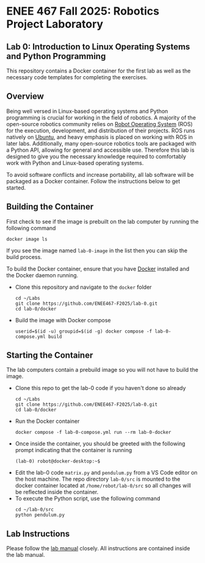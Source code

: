 # ENEE 467 Fall 2025: Robotics Project Laboratory
## Lab 0: Introduction to Linux Operating Systems and Python Programming

This repository contains a Docker container for the first lab as well as the necessary code templates for completing the exercises.

## Overview

Being well versed in Linux-based operating systems and Python programming is crucial for working in the field of robotics. A majority of the open-source robotics community relies on [Robot Operating System](https://www.ros.org/) (ROS) for the execution, development, and distribution of their projects. ROS runs natively on [Ubuntu](https://ubuntu.com/), and heavy emphasis is placed on working with ROS in later labs. Additionally, many open-source robotics tools are packaged with a Python API, allowing for general and accessible use. Therefore this lab is designed to give you the necessary knowledge required to comfortably work with Python and Linux-based operating systems.

To avoid software conflicts and increase portability, all lab software will be packaged as a Docker container. Follow the instructions below to get started.

## Building the Container

First check to see if the image is prebuilt on the lab computer by running the following command
```
docker image ls
```
If you see the image named `lab-0-image` in the list then you can skip the build process.

To build the Docker container, ensure that you have [Docker](https://www.docker.com/get-started/) installed and the Docker daemon running.
* Clone this repository and navigate to the `docker` folder
    ```
    cd ~/Labs
    git clone https://github.com/ENEE467-F2025/lab-0.git
    cd lab-0/docker
    ```
* Build the image with Docker compose
    ```
    userid=$(id -u) groupid=$(id -g) docker compose -f lab-0-compose.yml build
    ```

## Starting the Container

The lab computers contain a prebuild image so you will not have to build the image.
* Clone this repo to get the lab-0 code if you haven't done so already
    ```
    cd ~/Labs
    git clone https://github.com/ENEE467-F2025/lab-0.git
    cd lab-0/docker
    ```
* Run the Docker container
    ```
    docker compose -f lab-0-compose.yml run --rm lab-0-docker
    ```
* Once inside the container, you should be greeted with the following prompt indicating that the container is running
    ```
    (lab-0) robot@docker-desktop:~$
    ```
* Edit the lab-0 code `matrix.py` and `pendulum.py` from a VS Code editor on the host machine. The repo directory `lab-0/src`  is mounted to the docker container located at `/home/robot/lab-0/src` so all changes will be reflected inside the container.
* To execute the Python script, use the following command
    ```
    cd ~/lab-0/src
    python pendulum.py
    ```

## Lab Instructions

Please follow the [lab manual](Lab_0_Python_and_Linux.pdf) closely. All instructions are contained inside the lab manual.